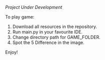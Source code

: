 *Project Under Development*

To play game:
1. Download all resources in the repository.
2. Run main.py in your favourite IDE.
3. Change directory path for GAME_FOLDER.
4. Spot the 5 Difference in the image.

Enjoy!
